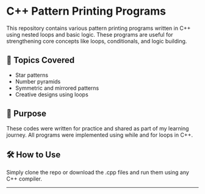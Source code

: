 
# C++ Pattern Printing Programs

This repository contains various pattern printing programs written in C++ using nested loops and basic logic. These programs are useful for strengthening core concepts like loops, conditionals, and logic building.

## 🔹 Topics Covered
- Star patterns
- Number pyramids
- Symmetric and mirrored patterns
- Creative designs using loops

## 📌 Purpose
These codes were written for practice and shared as part of my learning journey. All programs were implemented using while and for loops in C++.

## 🛠 How to Use
Simply clone the repo or download the .cpp files and run them using any C++ compiler.

---
